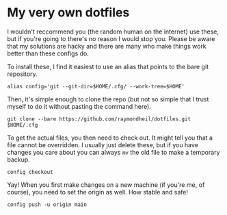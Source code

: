 # My very own dotfiles

I wouldn't reccommend you (the random human on the internet) use these, but if you're going to there's no reason I would stop you. Please be aware that my solutions are hacky and there are many who make things work better than these configs do.

To install these, I find it easiest to use an alias that points to the bare git repository.

```
alias config='git --git-dir=$HOME/.cfg/ --work-tree=$HOME'
```

Then, it's simple enough to clone the repo (but not so simple that I trust myself to do it without pasting the command here).

```
git clone --bare https://github.com/raymondheil/dotfiles.git $HOME/.cfg
```

To get the actual files, you then need to check out. It might tell you that a file cannot be overridden. I usually just delete these, but if you have changes you care about you can always `mv` the old file to make a temporary backup.

```
config checkout
```

Yay! When you first make changes on a new machine (if you're me, of course), you need to set the origin as well. How stable and safe!

```
config push -u origin main
```
